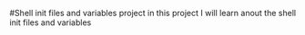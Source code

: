 #Shell init files and variables project
in this project I will learn anout the shell init files and variables
